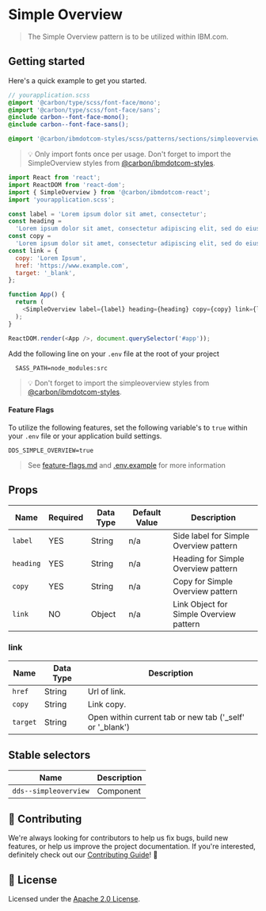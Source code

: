 # Simple Overview

> The Simple Overview pattern is to be utilized within IBM.com.

## Getting started

Here's a quick example to get you started.

```scss
// yourapplication.scss
@import '@carbon/type/scss/font-face/mono';
@import '@carbon/type/scss/font-face/sans';
@include carbon--font-face-mono();
@include carbon--font-face-sans();

@import '@carbon/ibmdotcom-styles/scss/patterns/sections/simpleoverview/index.scss';
```

> 💡 Only import fonts once per usage. Don't forget to import the SimpleOverview
> styles from
> [@carbon/ibmdotcom-styles](https://github.com/carbon-design-system/ibm-dotcom-library/blob/master/packages/styles).

```javascript
import React from 'react';
import ReactDOM from 'react-dom';
import { SimpleOverview } from '@carbon/ibmdotcom-react';
import 'yourapplication.scss';

const label = 'Lorem ipsum dolor sit amet, consectetur';
const heading =
  'Lorem ipsum dolor sit amet, consectetur adipiscing elit, sed do eiusmod';
const copy =
  'Lorem ipsum dolor sit amet, consectetur adipiscing elit, sed do eiusmod tempor incididunt ut labore et dolore magna aliqua. Ut enim ad minim veniam, quis nostrud exercitation ullamco laboris nisi ut aliquip ex ea commodo consequat.';
const link = {
  copy: 'Lorem Ipsum',
  href: 'https://www.example.com',
  target: '_blank',
};

function App() {
  return (
    <SimpleOverview label={label} heading={heading} copy={copy} link={link} />
  );
}

ReactDOM.render(<App />, document.querySelector('#app'));
```

Add the following line on your `.env` file at the root of your project

```
  SASS_PATH=node_modules:src
```

> 💡 Don't forget to import the simpleoverview styles from
> [@carbon/ibmdotcom-styles](https://github.com/carbon-design-system/ibm-dotcom-library/blob/master/packages/styles).

#### Feature Flags

To utilize the following features, set the following variable's to `true` within
your `.env` file or your application build settings.

```
DDS_SIMPLE_OVERVIEW=true
```

> See
> [feature-flags.md](https://github.com/carbon-design-system/ibm-dotcom-library/blob/master/packages/patterns-react/docs/feature-flags.md)
> and
> [.env.example](https://github.com/carbon-design-system/ibm-dotcom-library/blob/master/packages/patterns-react/.env.example)
> for more information

## Props

| Name      | Required | Data Type | Default Value | Description                             |
| --------- | -------- | --------- | ------------- | --------------------------------------- |
| `label`   | YES      | String    | n/a           | Side label for Simple Overview pattern  |
| `heading` | YES      | String    | n/a           | Heading for Simple Overview pattern     |
| `copy`    | YES      | String    | n/a           | Copy for Simple Overview pattern        |
| `link`    | NO       | Object    | n/a           | Link Object for Simple Overview pattern |

### link

| Name     | Data Type | Description                                                |
| -------- | --------- | ---------------------------------------------------------- |
| `href`   | String    | Url of link.                                               |
| `copy`   | String    | Link copy.                                                 |
| `target` | String    | Open within current tab or new tab ('\_self' or '\_blank') |

## Stable selectors

| Name                  | Description |
| --------------------- | ----------- |
| `dds--simpleoverview` | Component   |

## 🙌 Contributing

We're always looking for contributors to help us fix bugs, build new features,
or help us improve the project documentation. If you're interested, definitely
check out our
[Contributing Guide](https://github.com/carbon-design-system/ibm-dotcom-library/blob/master/.github/CONTRIBUTING.md)!
👀

## 📝 License

Licensed under the
[Apache 2.0 License](https://github.com/carbon-design-system/ibm-dotcom-library/blob/master/LICENSE).
